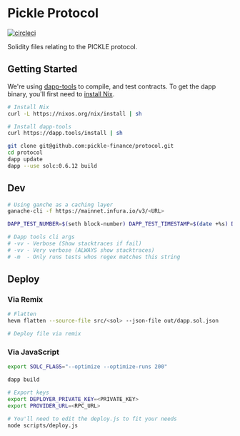 # Pickle Protocol

[![circleci](https://circleci.com/gh/pickle-finance/protocol.svg?style=svg)](https://circleci.com/gh/pickle-finance/protocol)

Solidity files relating to the PICKLE protocol.

## Getting Started

We're using [dapp-tools](http://dapp.tools/) to compile, and test contracts. To get the dapp binary, you'll first need to [install Nix](https://nixos.org/guides/install-nix.html).

```bash
# Install Nix
curl -L https://nixos.org/nix/install | sh

# Install dapp-tools
curl https://dapp.tools/install | sh
```

```bash
git clone git@github.com:pickle-finance/protocol.git
cd protocol
dapp update
dapp --use solc:0.6.12 build

```

## Dev

```bash
# Using ganche as a caching layer
ganache-cli -f https://mainnet.infura.io/v3/<URL>

DAPP_TEST_NUMBER=$(seth block-number) DAPP_TEST_TIMESTAMP=$(date +%s) DAPP_TEST_BALANCE_CREATE=10000000000000000000000000 dapp test --rpc-url http://localhost:8545 -m <test to run> -vv

# Dapp tools cli args
# -vv - Verbose (Show stacktraces if fail)
# -vv - Very verbose (ALWAYS show stacktraces)
# -m  - Only runs tests whos regex matches this string
```

## Deploy

### Via Remix

```bash
# Flatten
hevm flatten --source-file src/<sol> --json-file out/dapp.sol.json

# Deploy file via remix
```

### Via JavaScript
```bash
export SOLC_FLAGS="--optimize --optimize-runs 200"

dapp build

# Export keys
export DEPLOYER_PRIVATE_KEY=<PRIVATE_KEY>
export PROVIDER_URL=<RPC_URL>

# You'll need to edit the deploy.js to fit your needs
node scripts/deploy.js
```